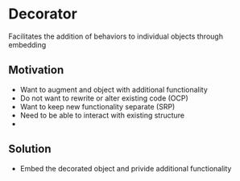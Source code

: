 # Decorator
Facilitates the addition of behaviors to individual objects through embedding

## Motivation
- Want to augment and object with additional functionality
- Do not want to rewrite or alter existing code (OCP)
- Want to keep new functionality separate (SRP)
- Need to be able to interact with existing structure
- 

## Solution
- Embed the decorated object and privide additional functionality

